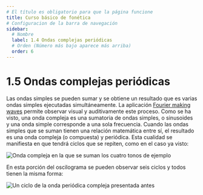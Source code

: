 ```yaml
---
# El título es obligatorio para que la página funcione
title: Curso básico de fonética
# Configuracion de la barra de navegación
sidebar:
  # Nombre
  label: 1.4 Ondas complejas periódicas
  # Orden (Número más bajo aparece más arriba)
  order: 6
---
```

# 1.5 Ondas complejas periódicas

Las ondas simples se pueden sumar y se obtiene un resultado que es varias ondas simples ejecutadas simultáneamente. La aplicación [Fourier making waves](https://phet.colorado.edu/en/simulations/fourier-making-waves/about) permite observar visual y auditivamente este proceso.
Como se ha visto, una onda compleja es una sumatoria de ondas simples, o sinusoides y una onda simple corresponde a una sola frecuencia.
Cuando las ondas simples que se suman tienen una relación matemática entre sí, el resultado es una onda compleja (o compuesta) y periódica. Esta cualidad se manifiesta en que tendrá ciclos que se repiten, como en el caso ya visto:

![Onda compleja en la que se suman los cuatro tonos de ejemplo](/imagenes/onda_compleja_sumando_4_tonos.png)

 En esta porción del oscilograma se pueden observar seis ciclos y todos tienen la misma forma:

 ![Un ciclo de la onda periódica compleja presentada antes](/imagenes/un_ciclo_periodico.png)
 
